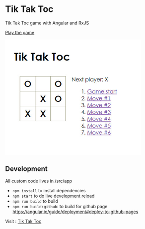# Tik Tak Toc

Tik Tak Toc game with Angular and RxJS

[Play the game](https://elie29.github.io/angular-tiktaktoc/)

![Game Screenshot](./src/assets/game.jpg)

## Development
All custom code lives in /src/app

* `npm install` to install dependencies
* `npm start` to do live development reload
* `npm run build` to build
* `npm run build:github`: to build for github page https://angular.io/guide/deployment#deploy-to-github-pages

Visit : [Tik Tak Toc](https://elie29.github.io/angular-tiktaktoc/)
